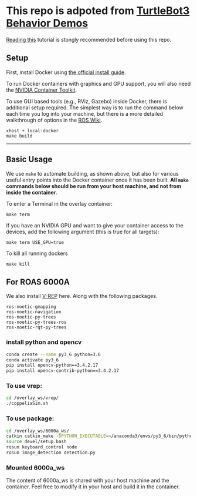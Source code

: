 # This repo is adpoted from [TurtleBot3 Behavior Demos](https://github.com/sea-bass/turtlebot3_behavior_demos)
[Reading this](https://roboticseabass.com/2021/04/21/docker-and-ros/) tutorial is stongly recommended before using this repo.

## Setup
First, install Docker using [the official install guide](https://docs.docker.com/engine/install/ubuntu/).

To run Docker containers with graphics and GPU support, you will also need the [NVIDIA Container Toolkit](https://github.com/NVIDIA/nvidia-docker).

To use GUI based tools (e.g., RViz, Gazebo) inside Docker, there is additional setup required. The simplest way is to run the command below each time you log into your machine, but there is a more detailed walkthrough of options in the [ROS Wiki](http://wiki.ros.org/docker/Tutorials/GUI).

```
xhost + local:docker
make build
```

---

## Basic Usage
We use `make` to automate building, as shown above, but also for various useful entry points into the Docker container once it has been built. **All `make` commands below should be run from your host machine, and not from inside the container**.

To enter a Terminal in the overlay container:

```
make term
```

If you have an NVIDIA GPU and want to give your container access to the devices, add the following argument (this is true for all targets):

```
make term USE_GPU=true
```

To kill all running dockers
```
make kill
```

## For ROAS 6000A
We also install [V-REP](https://www.coppeliarobotics.com/) here. Along with the following packages.

```
ros-noetic-gmapping 
ros-noetic-navigation 
ros-noetic-py-trees 
ros-noetic-py-trees-ros 
ros-noetic-rqt-py-trees
```
### install python and opencv
```bash
conda create --name py3_6 python=3.6
conda activate py3_6
pip install opencv-python==3.4.2.17
pip install opencv-contrib-python==3.4.2.17
```

### To use vrep:
```bash
cd /overlay_ws/vrep/
./coppeliaSim.sh 
```

### To use package:
```bash
cd /overlay_ws/6000a_ws/
catkin catkin_make -DPYTHON_EXECUTABLE=~/anaconda3/envs/py3_6/bin/python
source devel/setup.bash
rosun keyboard_control node
rosun image_detection detection.py
```

### Mounted 6000a_ws
The content of 6000a_ws is shared with your host machine and the container. Feel free to modify it in your host and build it in the container.
